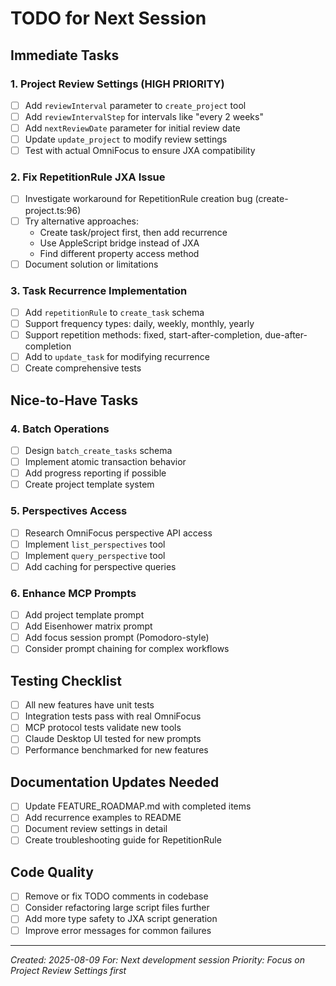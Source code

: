 # TODO for Next Session

## Immediate Tasks

### 1. Project Review Settings (HIGH PRIORITY)
- [ ] Add `reviewInterval` parameter to `create_project` tool
- [ ] Add `reviewIntervalStep` for intervals like "every 2 weeks"
- [ ] Add `nextReviewDate` parameter for initial review date
- [ ] Update `update_project` to modify review settings
- [ ] Test with actual OmniFocus to ensure JXA compatibility

### 2. Fix RepetitionRule JXA Issue
- [ ] Investigate workaround for RepetitionRule creation bug (create-project.ts:96)
- [ ] Try alternative approaches:
  - Create task/project first, then add recurrence
  - Use AppleScript bridge instead of JXA
  - Find different property access method
- [ ] Document solution or limitations

### 3. Task Recurrence Implementation
- [ ] Add `repetitionRule` to `create_task` schema
- [ ] Support frequency types: daily, weekly, monthly, yearly
- [ ] Support repetition methods: fixed, start-after-completion, due-after-completion
- [ ] Add to `update_task` for modifying recurrence
- [ ] Create comprehensive tests

## Nice-to-Have Tasks

### 4. Batch Operations
- [ ] Design `batch_create_tasks` schema
- [ ] Implement atomic transaction behavior
- [ ] Add progress reporting if possible
- [ ] Create project template system

### 5. Perspectives Access
- [ ] Research OmniFocus perspective API access
- [ ] Implement `list_perspectives` tool
- [ ] Implement `query_perspective` tool
- [ ] Add caching for perspective queries

### 6. Enhance MCP Prompts
- [ ] Add project template prompt
- [ ] Add Eisenhower matrix prompt
- [ ] Add focus session prompt (Pomodoro-style)
- [ ] Consider prompt chaining for complex workflows

## Testing Checklist
- [ ] All new features have unit tests
- [ ] Integration tests pass with real OmniFocus
- [ ] MCP protocol tests validate new tools
- [ ] Claude Desktop UI tested for new prompts
- [ ] Performance benchmarked for new features

## Documentation Updates Needed
- [ ] Update FEATURE_ROADMAP.md with completed items
- [ ] Add recurrence examples to README
- [ ] Document review settings in detail
- [ ] Create troubleshooting guide for RepetitionRule

## Code Quality
- [ ] Remove or fix TODO comments in codebase
- [ ] Consider refactoring large script files further
- [ ] Add more type safety to JXA script generation
- [ ] Improve error messages for common failures

---

*Created: 2025-08-09*
*For: Next development session*
*Priority: Focus on Project Review Settings first*